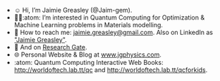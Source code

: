- :relaxed: Hi, I’m Jaimie Greasley (@Jaim-gem).
- :woman_scientist::atom: I’m interested in Quantum Computing for Optimization & Machine Learning problems in Materials modelling. 
- :email: How to reach me: jaimie.greasley@gmail.com. Also on LinkedIn as ["Jaimie Greasley"](https://www.linkedin.com/in/jaimiegreasley/).  
- :bookmark_tabs: And on [Research Gate](https://www.researchgate.net/profile/Jaimie-Greasley).
- :globe_with_meridians: Personal Website & Blog at www.jgphysics.com.
- :atom: Quantum Computing Interactive Web Books: http://worldoftech.lab.tt/qc and http://worldoftech.lab.tt/qcforkids. 

<!---
Jaim-gem/Jaim-gem is a ✨ special ✨ repository because its `README.md` (this file) appears on your GitHub profile.
You can click the Preview link to take a look at your changes.
--->

